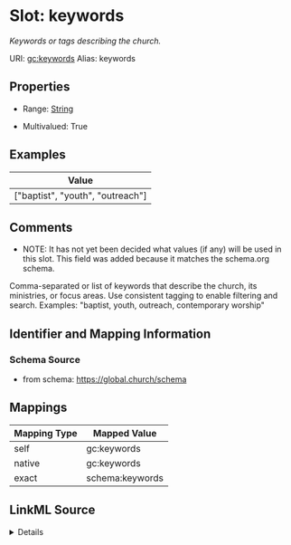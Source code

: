 

# Slot: keywords 


_Keywords or tags describing the church._





URI: [gc:keywords](https://global.church/schema/keywords)
Alias: keywords

<!-- no inheritance hierarchy -->







## Properties

* Range: [String](String.md)

* Multivalued: True





## Examples

| Value |
| --- |
| ["baptist", "youth", "outreach"] |

## Comments

* NOTE: It has not yet been decided what values (if any) will be used in this slot.
This field was added because it matches the schema.org schema.

Comma-separated or list of keywords that describe the church, its ministries, or focus areas.
Use consistent tagging to enable filtering and search.
Examples: "baptist, youth, outreach, contemporary worship"


## Identifier and Mapping Information






### Schema Source


* from schema: https://global.church/schema




## Mappings

| Mapping Type | Mapped Value |
| ---  | ---  |
| self | gc:keywords |
| native | gc:keywords |
| exact | schema:keywords |




## LinkML Source

<details>
```yaml
name: keywords
description: Keywords or tags describing the church.
comments:
- 'NOTE: It has not yet been decided what values (if any) will be used in this slot.

  This field was added because it matches the schema.org schema.


  Comma-separated or list of keywords that describe the church, its ministries, or
  focus areas.

  Use consistent tagging to enable filtering and search.

  Examples: "baptist, youth, outreach, contemporary worship"

  '
examples:
- value: '["baptist", "youth", "outreach"]'
  description: Multiple ministry keywords.
in_subset:
- public
from_schema: https://global.church/schema
exact_mappings:
- schema:keywords
rank: 1000
alias: keywords
range: string
multivalued: true

```
</details>